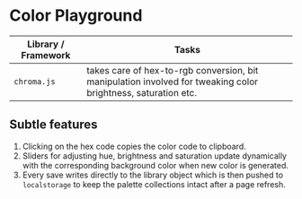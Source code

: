 # Color Playground

| Library / Framework   | Tasks |
| --------------------- | -------------------- |
| `chroma.js`           | takes care of hex-to-rgb conversion, bit manipulation involved for tweaking color brightness, saturation etc.        |

## Subtle features
1. Clicking on the hex code copies the color code to clipboard.
1. Sliders for adjusting hue, brightness and saturation update dynamically with the corresponding background color when new color is generated.
1. Every save writes directly to the library object which is then pushed to `localstorage` to keep the palette collections intact after a page refresh.

